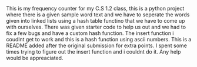 This is my frequency counter for my C.S 1.2 class, this is a python project where there is a given sample word text and we have to seperate the words given into linked lists using a hash table functino that we have to come up with ourselves. There was given starter code to help us out and we had to fix a few bugs and have a custom hash function. The insert function i coudlnt get to work and this is a hash function using ascii numbers. This is a README added after the original submission for extra points. I spent some times trying to figure out the insert function and i couldnt do it. Any help would be appreaciated. 